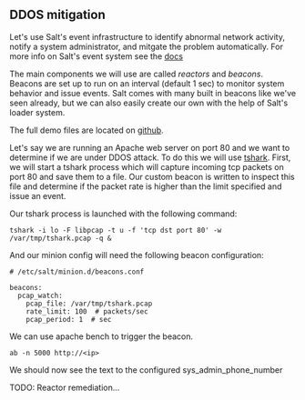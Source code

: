 ## DDOS mitigation

Let's use Salt's event infrastructure to identify abnormal network activity, notify a system administrator, and
mitgate the problem automatically. For more info on Salt's event system see the [docs](https://docs.saltstack.com/en/latest/topics/event/index.html)

The main components we will use are called _reactors_ and _beacons_. Beacons are set up to run on an interval (default 1 sec)
to monitor system behavior and issue events. Salt comes with many built in beacons like we've seen already, but we
can also easily create our own with the help of Salt's loader system.

The full demo files are located on [github]().

Let's say we are running an Apache web server on port 80 and we want to determine if we are under DDOS attack.
To do this we will use [tshark](https://www.wireshark.org/docs/man-pages/tshark.html).
First, we will start a tshark process which will capture incoming tcp packets on port 80 and save them to a file.
Our custom beacon is written to inspect this file and determine if the packet rate is higher than the limit specified
and issue an event.

Our tshark process is launched with the following command:
```
tshark -i lo -F libpcap -t u -f 'tcp dst port 80' -w /var/tmp/tshark.pcap -q &
```

And our minion config will need the following beacon configuration:
```
# /etc/salt/minion.d/beacons.conf

beacons:
  pcap_watch:
    pcap_file: /var/tmp/tshark.pcap
    rate_limit: 100  # packets/sec
    pcap_period: 1  # sec

```

We can use apache bench to trigger the beacon.

```
ab -n 5000 http://<ip>
```

We should now see the text to the configured sys_admin_phone_number

TODO: Reactor remediation...